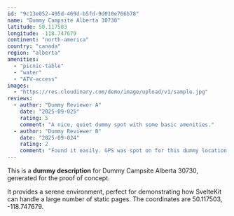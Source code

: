 ```yaml
---
id: "9c13e052-495d-469d-b5fd-9d010e766b78"
name: "Dummy Campsite Alberta 30730"
latitude: 50.117503
longitude: -118.747679
continent: "north-america"
country: "canada"
region: "alberta"
amenities:
  - "picnic-table"
  - "water"
  - "ATV-access"
images:
  - "https://res.cloudinary.com/demo/image/upload/v1/sample.jpg"
reviews:
  - author: "Dummy Reviewer A"
    date: "2025-09-025"
    rating: 5
    comment: "A nice, quiet dummy spot with some basic amenities."
  - author: "Dummy Reviewer B"
    date: "2025-09-024"
    rating: 2
    comment: "Found it easily. GPS was spot on for this dummy location."
---
```


This is a **dummy description** for Dummy Campsite Alberta 30730, generated for the proof of concept.

It provides a serene environment, perfect for demonstrating how SvelteKit can handle a large number of static pages. The coordinates are 50.117503, -118.747679.
